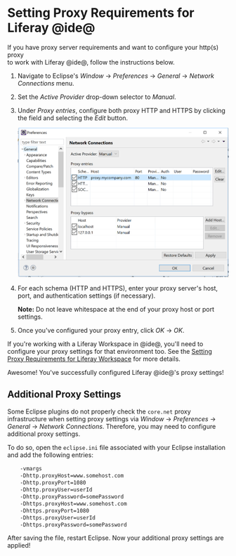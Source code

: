 # Setting Proxy Requirements for Liferay @ide@ [](id=setting-proxy-requirements-for-liferay-ide)

If you have proxy server requirements and want to configure your http(s) proxy		
to work with Liferay @ide@, follow the instructions below.

1.  Navigate to Eclipse's *Window* &rarr; *Preferences* &rarr; *General*
    &rarr; *Network Connections* menu.

2.  Set the *Active Provider* drop-down selector to *Manual*.

3.  Under *Proxy entries*, configure both proxy HTTP and HTTPS by clicking the
    field and selecting the *Edit* button.

    ![Figure 1: You can configure your proxy settings in @ide@'s Network Connections menu.](../../../images/ide-network-connections.png)

4.  For each schema (HTTP and HTTPS), enter your proxy server's host, port, and
    authentication settings (if necessary).

    **Note:** Do not leave whitespace at the end of your proxy host or port
    settings.

5.  Once you've configured your proxy entry, click *OK* &rarr; *OK*.

If you're working with a Liferay Workspace in @ide@, you'll need to configure
your proxy settings for that environment too. See the
[Setting Proxy Requirements for Liferay Workspace](/develop/tutorials/-/knowledge_base/7-0/setting-proxy-requirements-for-liferay-workspace)
for more details.

Awesome! You've successfully configured Liferay @ide@'s proxy settings!

## Additional Proxy Settings

Some Eclipse plugins do not properly check the `core.net` proxy infrastructure
when setting proxy settings via *Window* &rarr; *Preferences* &rarr; *General*
&rarr; *Network Connections*. Therefore, you may need to configure additional
proxy settings.

To do so, open the `eclipse.ini` file associated with your Eclipse installation
and add the following entries:

		-vmargs
		-Dhttp.proxyHost=www.somehost.com
		-Dhttp.proxyPort=1080
		-Dhttp.proxyUser=userId
		-Dhttp.proxyPassword=somePassword
		-Dhttps.proxyHost=www.somehost.com
		-Dhttps.proxyPort=1080
		-Dhttps.proxyUser=userId
		-Dhttps.proxyPassword=somePassword

After saving the file, restart Eclipse. Now your additional proxy settings are
applied!